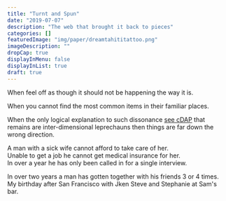 ```yaml
---
title: "Turnt and Spun"
date: "2019-07-07"
description: "The web that brought it back to pieces"
categories: []
featuredImage: "img/paper/dreamtahititattoo.png"
imageDescription: ""
dropCap: true
displayInMenu: false
displayInList: true
draft: true
---
```


When feel off as though it should not be happening the way it is.  

When you cannot find the most common items in their familiar places.  

When the only logical explanation to such dissonance [see cDAP](http://palaver.jerad.xyz/toxicity/cdapvocab.html) that remains are inter-dimensional leprechauns then things are far down the wrong direction.


A man with a sick wife cannot afford to take care of her.  
Unable to get a job he cannot get medical insurance for her.  
In over a year he has only been called in for a single interview.  

In over two years a man has gotten together with his friends 3 or 4 times.  
My birthday after San Francisco with Jken Steve and Stephanie at Sam's bar.